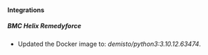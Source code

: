 #### Integrations
##### BMC Helix Remedyforce

- Updated the Docker image to: *demisto/python3:3.10.12.63474*.

